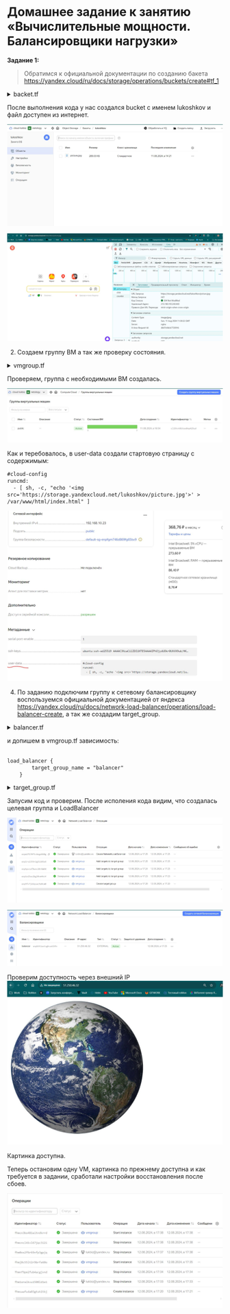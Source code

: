 # Домашнее задание к занятию «Вычислительные мощности. Балансировщики нагрузки»

**Задание 1:**

>Обратимся к официальной документации по созданию бакета https://yandex.cloud/ru/docs/storage/operations/buckets/create#tf_1


<details><summary>backet.tf</summary>

```
terraform {
  required_providers {
    yandex = {
      source = "yandex-cloud/yandex"
    }
  }
  required_version = ">=0.13"
}

provider "yandex" {
  token     = var.token
  cloud_id  = var.cloud_id
  folder_id = var.folder_id
  zone      = var.default_zone
}

// Создание сервисного аккаунта
resource "yandex_iam_service_account" "sa" {
  name = "netologycloud"
}

// Назначение роли сервисному аккаунту
resource "yandex_resourcemanager_folder_iam_member" "sa-admin" {
  folder_id = var.folder_id
  role      = "storage.admin"
  member    = "serviceAccount:${yandex_iam_service_account.sa.id}"
}

// Создание статического ключа доступа
resource "yandex_iam_service_account_static_access_key" "sa-static-key" {
  service_account_id = yandex_iam_service_account.sa.id
  description        = "static access key for object storage"
}

// Создание бакета с использованием ключа
resource "yandex_storage_bucket" "lukoshkov" {
  access_key            = yandex_iam_service_account_static_access_key.sa-static-key.access_key
  secret_key            = yandex_iam_service_account_static_access_key.sa-static-key.secret_key
  bucket                = "lukoshkov"
  acl    = "public-read"
}

// Загрузка в бакет картинки
resource "yandex_storage_object" "picture" {
  access_key = yandex_iam_service_account_static_access_key.sa-static-key.access_key
  secret_key = yandex_iam_service_account_static_access_key.sa-static-key.secret_key
  bucket = "lukoshkov"
  key    = "picture.jpg"
  source = "~/picture.jpg"
  acl = "public-read"
  depends_on = [yandex_storage_bucket.lukoshkov]
}

```
</details>


После выполнения кода у нас создался bucket с именем lukoshkov и файл доступен из интернет.

![](https://github.com/lukoshkovve/NetologyDevOps/blob/main/Cloud2/foto/1.JPG)

![](https://github.com/lukoshkovve/NetologyDevOps/blob/main/Cloud2/foto/2.JPG)

2. Создаем группу ВМ а так же проверку состояния.

<details><summary>vmgroup.tf</summary>

```
resource "yandex_iam_service_account" "vmgroup" {
  name        = "vmgroup"
}

resource "yandex_resourcemanager_folder_iam_member" "editor" {
  folder_id  = var.folder_id
  role       = "admin"
  member     = "serviceAccount:${yandex_iam_service_account.vmgroup.id}"
  depends_on = [
    yandex_iam_service_account.vmgroup,
  ]
}

resource "yandex_compute_instance_group" "vmgroups" {
  name = "public"
  folder_id           = var.folder_id
  deletion_protection = false
  depends_on          = [yandex_resourcemanager_folder_iam_member.editor]
  service_account_id  = yandex_iam_service_account.vmgroup.id
  instance_template {
    platform_id       = "standard-v1"
  
    resources {
    cores           = 2
    memory          = 1
    core_fraction   = 5
  }
  boot_disk {
    initialize_params {
      image_id = "fd827b91d99psvq5fjit"
    }
  }
  network_interface {
    subnet_ids  = [yandex_vpc_subnet.public.id]
  }
   
  scheduling_policy {
    preemptible = true
  }
  metadata = {
    ssh-keys = "ubuntu:${local.ssh-keys}"
    serial-port-enable = "1"
    user-data = file("index.yaml")
    }
  }

  scale_policy {
    fixed_scale {
      size = 3
    }
  }

  allocation_policy {
    zones = [var.default_zone]
  }

  deploy_policy {
    max_unavailable = 1
    max_expansion   = 0
  }

   health_check {
    interval = 60
    timeout  = 30
    tcp_options {
      port = 80
    }
  }
}  
```

</details>

Проверяем, группа с необходимыми ВМ создалась. 

![](https://github.com/lukoshkovve/NetologyDevOps/blob/main/Cloud2/foto/3.JPG)

Как и теребовалось, в user-data создали стартовую страницу с содержимым:

```
#cloud-config
runcmd:
  - [ sh, -c, "echo '<img src='https://storage.yandexcloud.net/lukoshkov/picture.jpg'>' > /var/www/html/index.html" ]
```
![](https://github.com/lukoshkovve/NetologyDevOps/blob/main/Cloud2/foto/4.JPG)

4. По заданию подключим группу к сетевому балансировщику воспользуемся официальной документацией от яндекса https://yandex.cloud/ru/docs/network-load-balancer/operations/load-balancer-create, а так же создадим target_group.


<details><summary>balancer.tf</summary>

```
resource "yandex_lb_network_load_balancer" "balancer" {
  name = "balancer"
  deletion_protection = "false"
  listener {
    name = "test-listener"
    port = 80
    external_address_spec {
      ip_version = "ipv4"
    }
  }
  attached_target_group {
    target_group_id = yandex_lb_target_group.lb-group.id
    healthcheck {
      name = "http"
      interval = 2
      timeout = 1
      unhealthy_threshold = 2
      healthy_threshold   = 2
      http_options {
        port = 80
        path = "/"
      }
    }
  }
}

```

</details>

и допишем в vmgroup.tf зависимость:

```

load_balancer {
        target_group_name = "balancer"
    }

```

<details><summary>target_group.tf</summary>

```

resource "yandex_lb_target_group" "lb-group" {
  name           = "target-group"

  target {
    subnet_id    = yandex_vpc_subnet.public.id
    address   = yandex_compute_instance_group.vmgroup.instances[0].network_interface[0].ip_address
  }

  target {
    subnet_id    = yandex_vpc_subnet.public.id
    address   = yandex_compute_instance_group.vmgroup.instances.instances[1].network_interface[0].ip_address
  }

  target {
    subnet_id    = yandex_vpc_subnet.public.id
    address   = yandex_compute_instance_group.vmgroup.instances[2].network_interface[0].ip_address 
  }
  depends_on = [
    yandex_compute_instance_group.vmgroup
]
} 

```
</details>

Запусим код и проверим. После исполения кода видим, что создалась целевая группа и LoadBalancer

![](https://github.com/lukoshkovve/NetologyDevOps/blob/main/Cloud2/foto/5_1.JPG)

![](https://github.com/lukoshkovve/NetologyDevOps/blob/main/Cloud2/foto/6.JPG)

Проверим доступность через внешний IP
![](https://github.com/lukoshkovve/NetologyDevOps/blob/main/Cloud2/foto/7.JPG)

Картинка доступна.

Теперь остановим одну VM, картинка по прежнему доступна и как требуется в задании, сработали настройки восстановления после сбоев.

![](https://github.com/lukoshkovve/NetologyDevOps/blob/main/Cloud2/foto/8.JPG)
